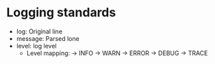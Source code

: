 # Logging standards

- log: Original line
- message: Parsed lone
- level: log level
  - Level mapping:
    -> INFO
    -> WARN
    -> ERROR
    -> DEBUG
    -> TRACE